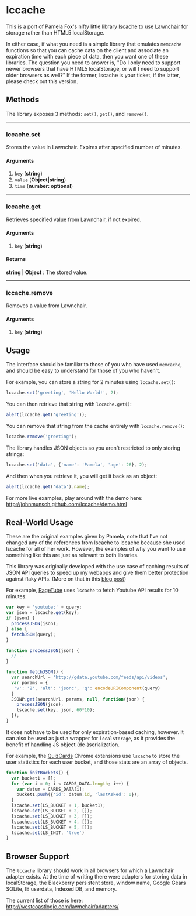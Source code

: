 lccache
===============================
This is a port of Pamela Fox's nifty little library 
[lscache](https://github.com/pamelafox/lscache) to use 
[Lawnchair](http://westcoastlogic.com/lawnchair/) for 
storage rather than HTML5 localStorage. 

In either case, if what you need is a simple library that emulates `memcache` 
functions so that you can cache data on the client and associate an expiration 
time with each piece of data, then you want one of these libraries. The question
you need to answer is, "Do I only need to support newer browsers that have HTML5 
localStorage, or will I need to support older browsers as well?" If the former, 
lscache is your ticket, if the latter, please check out this version.

Methods
-------

The library exposes 3 methods: `set()`, `get()`, and `remove()`.

* * *

### lccache.set
Stores the value in Lawnchair. Expires after specified number of minutes.
#### Arguments
1. `key` (**string**)
2. `value` (**Object|string**)
3. `time` (**number: optional**)

* * *

### lccache.get
Retrieves specified value from Lawnchair, if not expired.
#### Arguments
1. `key` (**string**)
#### Returns
**string | Object** : The stored value.

* * *

### lccache.remove
Removes a value from Lawnchair.
#### Arguments
1. `key` (**string**)


Usage
-------

The interface should be familiar to those of you who have used `memcache`, and 
should be easy to understand for those of you who haven't.

For example, you can store a string for 2 minutes using `lccache.set()`:

```js
lccache.set('greeting', 'Hello World!', 2);
```

You can then retrieve that string with `lccache.get()`:

```js
alert(lccache.get('greeting'));
```

You can remove that string from the cache entirely with `lccache.remove()`:

```js
lccache.remove('greeting');
```

The library handles JSON objects so you aren't restricted to only storing strings:

```js
lccache.set('data', {'name': 'Pamela', 'age': 26}, 2);
```

And then when you retrieve it, you will get it back as an object:

```js
alert(lccache.get('data').name);
```

For more live examples, play around with the demo here:
http://johnmunsch.github.com/lccache/demo.html


Real-World Usage
----------
These are the original examples given by Pamela, note that I've not changed any 
of the references from lscache to lccache because she used lscache for all of 
her work. However, the examples of why you want to use something like this are 
just as relevant to both libraries.

This library was originally developed with the use case of caching results of 
JSON API queries to speed up my webapps and give them better protection against 
flaky APIs. (More on that in this [blog post](http://blog.pamelafox.org/2010/10/lscache-localstorage-based-memcache.html))

For example, [RageTube](http://ragetube.net) uses `lscache` to fetch Youtube API 
results for 10 minutes:

```js
var key = 'youtube:' + query;
var json = lscache.get(key);
if (json) {
  processJSON(json);
} else {
  fetchJSON(query);
}

function processJSON(json) {
  // ..
}

function fetchJSON() {
  var searchUrl = 'http://gdata.youtube.com/feeds/api/videos';
  var params = {
   'v': '2', 'alt': 'jsonc', 'q': encodeURIComponent(query)
  }
  JSONP.get(searchUrl, params, null, function(json) {
    processJSON(json);
    lscache.set(key, json, 60*10);
  });
}
```

It does not have to be used for only expiration-based caching, however. It can 
also be used as just a wrapper for `localStorage`, as it provides the benefit 
of handling JS object (de-)serialization.

For example, the [QuizCards](http://quizcards.info) Chrome extensions use 
`lscache` to store the user statistics for each user bucket, and those stats are 
an array of objects.

```js
function initBuckets() {
  var bucket1 = [];
  for (var i = 0; i < CARDS_DATA.length; i++) {
    var datum = CARDS_DATA[i];
    bucket1.push({'id': datum.id, 'lastAsked': 0});
  }
  lscache.set(LS_BUCKET + 1, bucket1);
  lscache.set(LS_BUCKET + 2, []);
  lscache.set(LS_BUCKET + 3, []);
  lscache.set(LS_BUCKET + 4, []);
  lscache.set(LS_BUCKET + 5, []);
  lscache.set(LS_INIT, 'true')
}
```

Browser Support
----------------

The `lccache` library should work in all browsers for which a Lawnchair adapter
exists. At the time of writing there were adapters for storing data in 
localStorage, the Blackberry persistent store, window name, Google Gears SQLite,
IE userdata, Indexed DB, and memory.

The current list of those is here:
http://westcoastlogic.com/lawnchair/adapters/

